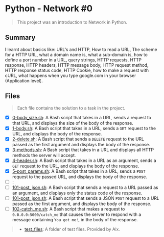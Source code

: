 # Python - Network #0

> This project was an introduction to Network in Python.

## Summary

I learnt about basics like: URL's and HTTP, How to read a URL, The scheme for a HTTP URL, what a domain name is, what a sub-domain is, how to define a port number in a URL, query strings, HTTP requests, HTTP response, HTTP headers, HTTP message body, HTTP request method, HTTP response status code, HTTP Cookie, how to make a request with cURL, what happens when you type google.com in your browser (Application level).

## Files

> Each file contains the solution to a task in the project.

- [x] [0-body_size.sh](https://github.com/Ebube-Ochemba/alx-higher_level_programming/blob/master/0x10-python-network_0/0-body_size.sh): A Bash script that takes in a URL, sends a request to that URL, and displays the size of the body of the response.
- [x] [1-body.sh](https://github.com/Ebube-Ochemba/alx-higher_level_programming/blob/master/0x10-python-network_0/1-body.sh): A Bash script that takes in a URL, sends a `GET` request to the URL, and displays the body of the response.
- [x] [2-delete.sh](https://github.com/Ebube-Ochemba/alx-higher_level_programming/blob/master/0x10-python-network_0/2-delete.sh): A Bash script that sends a `DELETE` request to the URL passed as the first argument and displays the body of the response.
- [x] [3-methods.sh](https://github.com/Ebube-Ochemba/alx-higher_level_programming/blob/master/0x10-python-network_0/3-methods.sh): A Bash script that takes in a URL and displays all HTTP methods the server will accept.
- [x] [4-header.sh](https://github.com/Ebube-Ochemba/alx-higher_level_programming/blob/master/0x10-python-network_0/4-header.sh): A Bash script that takes in a URL as an argument, sends a `GET` request to the URL, and displays the body of the response.
- [x] [5-post_params.sh](https://github.com/Ebube-Ochemba/alx-higher_level_programming/blob/master/0x10-python-network_0/5-post_params.sh): A Bash script that takes in a URL, sends a `POST` request to the passed URL, and displays the body of the response.
- [ ] [](https://github.com/Ebube-Ochemba/alx-higher_level_programming/blob/master/0x10-python-network_0/):
- [ ] [101-post_json.sh](https://github.com/Ebube-Ochemba/alx-higher_level_programming/blob/master/0x10-python-network_0/101-post_json.sh): A Bash script that sends a request to a URL passed as an argument, and displays only the status code of the response.
- [ ] [101-post_json.sh](https://github.com/Ebube-Ochemba/alx-higher_level_programming/blob/master/0x10-python-network_0/101-post_json.sh): A Bash script that sends a JSON `POST` request to a URL passed as the first argument, and displays the body of the response.
- [ ] [102-catch_me.sh](https://github.com/Ebube-Ochemba/alx-higher_level_programming/blob/master/0x10-python-network_0/102-catch_me.sh): A  Bash script that makes a request to `0.0.0.0:5000/catch_me` that causes the server to respond with a message containing `You got me!`, in the body of the response.

> - [test_files](https://github.com/Ebube-Ochemba/alx-higher_level_programming/blob/master/0x10-python-network_0/test_files): A folder of test files. Provided by Alx.
